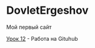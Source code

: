 # DovletErgeshov
Мой первый сайт


[Урок 12](https://ergesovd380.github.io/Github/ "Мой первый сайт") - Работа на Gituhub
